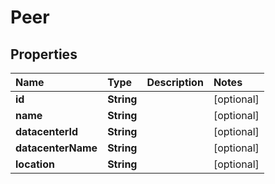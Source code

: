 # Peer

## Properties

| Name | Type | Description | Notes |
| :--- | :--- | :--- | :--- |
| **id** | **String** |  | \[optional\] |
| **name** | **String** |  | \[optional\] |
| **datacenterId** | **String** |  | \[optional\] |
| **datacenterName** | **String** |  | \[optional\] |
| **location** | **String** |  | \[optional\] |

